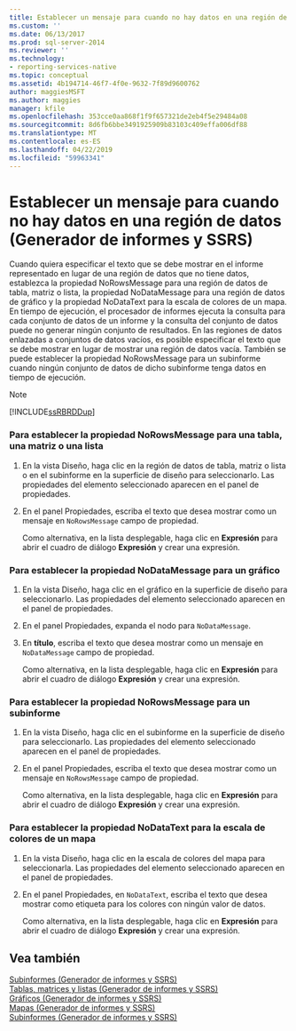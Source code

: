 ```yaml
---
title: Establecer un mensaje para cuando no hay datos en una región de datos (Generador de informes y SSRS) | Microsoft Docs
ms.custom: ''
ms.date: 06/13/2017
ms.prod: sql-server-2014
ms.reviewer: ''
ms.technology:
- reporting-services-native
ms.topic: conceptual
ms.assetid: 4b194714-46f7-4f0e-9632-7f89d9600762
author: maggiesMSFT
ms.author: maggies
manager: kfile
ms.openlocfilehash: 353cce0aa868f1f9f657321de2eb4f5e29484a08
ms.sourcegitcommit: 8d6fb6bbe3491925909b83103c409effa006df88
ms.translationtype: MT
ms.contentlocale: es-ES
ms.lasthandoff: 04/22/2019
ms.locfileid: "59963341"
---
```

# <a name="set-a-no-data-message-for-a-data-region-report-builder-and-ssrs"></a>Establecer un mensaje para cuando no hay datos en una región de datos (Generador de informes y SSRS)
  Cuando quiera especificar el texto que se debe mostrar en el informe representado en lugar de una región de datos que no tiene datos, establezca la propiedad NoRowsMessage para una región de datos de tabla, matriz o lista, la propiedad NoDataMessage para una región de datos de gráfico y la propiedad NoDataText para la escala de colores de un mapa. En tiempo de ejecución, el procesador de informes ejecuta la consulta para cada conjunto de datos de un informe y la consulta del conjunto de datos puede no generar ningún conjunto de resultados. En las regiones de datos enlazadas a conjuntos de datos vacíos, es posible especificar el texto que se debe mostrar en lugar de mostrar una región de datos vacía. También se puede establecer la propiedad NoRowsMessage para un subinforme cuando ningún conjunto de datos de dicho subinforme tenga datos en tiempo de ejecución.  
  
> [!NOTE]  
>  [!INCLUDE[ssRBRDDup](../../includes/ssrbrddup-md.md)]  
  
### <a name="to-set-the-norowsmessage-property-for-a-table-matrix-or-list"></a>Para establecer la propiedad NoRowsMessage para una tabla, una matriz o una lista  
  
1.  En la vista Diseño, haga clic en la región de datos de tabla, matriz o lista o en el subinforme en la superficie de diseño para seleccionarlo. Las propiedades del elemento seleccionado aparecen en el panel de propiedades.  
  
2.  En el panel Propiedades, escriba el texto que desea mostrar como un mensaje en `NoRowsMessage` campo de propiedad.  
  
     Como alternativa, en la lista desplegable, haga clic en **Expresión** para abrir el cuadro de diálogo **Expresión** y crear una expresión.  
  
### <a name="to-set-the-nodatamessage-property-for-a-chart"></a>Para establecer la propiedad NoDataMessage para un gráfico  
  
1.  En la vista Diseño, haga clic en el gráfico en la superficie de diseño para seleccionarlo. Las propiedades del elemento seleccionado aparecen en el panel de propiedades.  
  
2.  En el panel Propiedades, expanda el nodo para `NoDataMessage`.  
  
3.  En **título**, escriba el texto que desea mostrar como un mensaje en `NoDataMessage` campo de propiedad.  
  
     Como alternativa, en la lista desplegable, haga clic en **Expresión** para abrir el cuadro de diálogo **Expresión** y crear una expresión.  
  
### <a name="to-set-the-norowsmessage-for-a-subreport"></a>Para establecer la propiedad NoRowsMessage para un subinforme  
  
1.  En la vista Diseño, haga clic en el subinforme en la superficie de diseño para seleccionarlo. Las propiedades del elemento seleccionado aparecen en el panel de propiedades.  
  
2.  En el panel Propiedades, escriba el texto que desea mostrar como un mensaje en `NoRowsMessage` campo de propiedad.  
  
     Como alternativa, en la lista desplegable, haga clic en **Expresión** para abrir el cuadro de diálogo **Expresión** y crear una expresión.  
  
### <a name="to-set-the-nodatatext-property-for-a-color-scale-for-a-map"></a>Para establecer la propiedad NoDataText para la escala de colores de un mapa  
  
1.  En la vista Diseño, haga clic en la escala de colores del mapa para seleccionarla. Las propiedades del elemento seleccionado aparecen en el panel de propiedades.  
  
2.  En el panel Propiedades, en `NoDataText`, escriba el texto que desea mostrar como etiqueta para los colores con ningún valor de datos.  
  
     Como alternativa, en la lista desplegable, haga clic en **Expresión** para abrir el cuadro de diálogo **Expresión** y crear una expresión.  
  
## <a name="see-also"></a>Vea también  
 [Subinformes &#40;Generador de informes y SSRS&#41;](../report-design/subreports-report-builder-and-ssrs.md)   
 [Tablas, matrices y listas &#40;Generador de informes y SSRS&#41;](../report-design/create-invoices-and-forms-with-lists-report-builder-and-ssrs.md)   
 [Gráficos &#40;Generador de informes y SSRS&#41;](../report-design/charts-report-builder-and-ssrs.md)   
 [Mapas &#40;Generador de informes y SSRS&#41;](../report-design/maps-report-builder-and-ssrs.md)   
 [Subinformes &#40;Generador de informes y SSRS&#41;](../report-design/subreports-report-builder-and-ssrs.md)  
  
  
